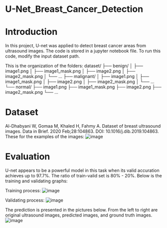 # U-Net_Breast_Cancer_Detection

# Introduction
In this project, U-net was applied to detect breast cancer areas from ultrasound images. The code is stored in a jupyter notebook file. To run this code, modify the input dataset path. 

This is the organization of the folders:
dataset/
├── benign/
│   ├── image1.png
│   ├── image1_mask.png
│   ├── image2.png
│   ├── image2_mask.png
│   └── ...
├── malignant/
│   ├── image1.png
│   ├── image1_mask.png
│   ├── image2.png
│   ├── image2_mask.png
│   └── ...
└── normal/
    ├── image1.png
    ├── image1_mask.png
    ├── image2.png
    ├── image2_mask.png
    └── ...

# Dataset
Al-Dhabyani W, Gomaa M, Khaled H, Fahmy A. Dataset of breast ultrasound images. Data in Brief. 2020 Feb;28:104863. DOI: 10.1016/j.dib.2019.104863.
These for the examples of the images:
![image](https://github.com/user-attachments/assets/5146f1ac-17f3-4d40-a09f-269c7fcc609a)

# Evaluation
U-net appears to be a powerful model in this task when its valid accuration achieves up to 97.7%. The ratio of train-valid set is 80% - 20%. Below is the training and validating graphs:

Training process:
![image](https://github.com/user-attachments/assets/de12e402-26cc-45f8-8c68-75c034a37b66)

Validating process:
![image](https://github.com/user-attachments/assets/8ba871ea-aa08-4587-9d48-01b3be97d95e)

The prediction is presented in the pictures below. From the left to right are original ultrasound images, predicted images, and ground truth images.
![image](https://github.com/user-attachments/assets/07197178-5572-49c3-b6da-691f57ac5910)



